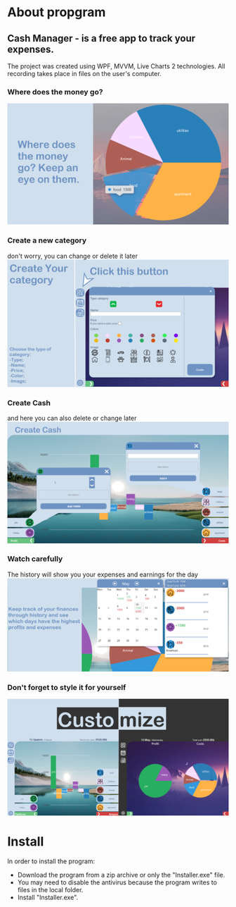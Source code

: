# About propgram
## Cash Manager - is a free app to track your expenses.
The project was created using WPF, MVVM, Live Charts 2 technologies. All recording takes place in files on the user's computer.

### Where does the money go?
![MainImg](https://github.com/HasiukI/CashManager/blob/master/CashManager/Images/Info/main.png)

### Create a new category
don't worry, you can change or delete it later
![CategoryImg](https://github.com/HasiukI/CashManager/blob/master/CashManager/Images/Info/category.png)

### Create Cash
and here you can also delete or change later
![CashImg](https://github.com/HasiukI/CashManager/blob/master/CashManager/Images/Info/Cash.png)

### Watch carefully
The history will show you your expenses and earnings for the day
![HistoryImg](https://github.com/HasiukI/CashManager/blob/master/CashManager/Images/Info/history.png)

### Don't forget to style it for yourself
![custImg](https://github.com/HasiukI/CashManager/blob/master/CashManager/Images/Info/Customize.png)

# Install
 In order to install the program:
- Download the program from a zip archive or only the "Installer.exe" file.
- You may need to disable the antivirus because the program writes to files in the local folder. 
- Install "Installer.exe".